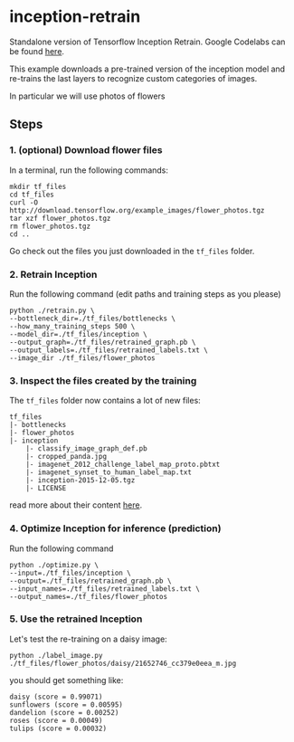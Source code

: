 # inception-retrain
Standalone version of Tensorflow Inception Retrain. Google Codelabs can be found [here](https://codelabs.developers.google.com/codelabs/tensorflow-for-poets).

This example downloads a pre-trained version of the inception model and re-trains the last layers to recognize custom categories of images. 

In particular we will use photos of flowers

## Steps

### 1. (optional) Download flower files
In a terminal, run the following commands:
```
mkdir tf_files
cd tf_files
curl -O http://download.tensorflow.org/example_images/flower_photos.tgz
tar xzf flower_photos.tgz
rm flower_photos.tgz
cd ..
```

Go check out the files you just downloaded in the `tf_files` folder.

### 2. Retrain Inception

Run the following command (edit paths and training steps as you please)
```
python ./retrain.py \
--bottleneck_dir=./tf_files/bottlenecks \
--how_many_training_steps 500 \
--model_dir=./tf_files/inception \
--output_graph=./tf_files/retrained_graph.pb \
--output_labels=./tf_files/retrained_labels.txt \
--image_dir ./tf_files/flower_photos
```

### 3. Inspect the files created by the training

The `tf_files` folder now contains a lot of new files:

```
tf_files
|- bottlenecks
|- flower_photos
|- inception
    |- classify_image_graph_def.pb
    |- cropped_panda.jpg
    |- imagenet_2012_challenge_label_map_proto.pbtxt
    |- imagenet_synset_to_human_label_map.txt
    |- inception-2015-12-05.tgz
    |- LICENSE
```

read more about their content [here](https://codelabs.developers.google.com/codelabs/tensorflow-for-poets).

### 4. Optimize Inception for inference (prediction)

Run the following command
```
python ./optimize.py \
--input=./tf_files/inception \
--output=./tf_files/retrained_graph.pb \
--input_names=./tf_files/retrained_labels.txt \
--output_names=./tf_files/flower_photos
```


### 5. Use the retrained Inception

Let's test the re-training on a daisy image:
```
python ./label_image.py ./tf_files/flower_photos/daisy/21652746_cc379e0eea_m.jpg
```

you should get something like:
```
daisy (score = 0.99071)
sunflowers (score = 0.00595)
dandelion (score = 0.00252)
roses (score = 0.00049)
tulips (score = 0.00032)
```

